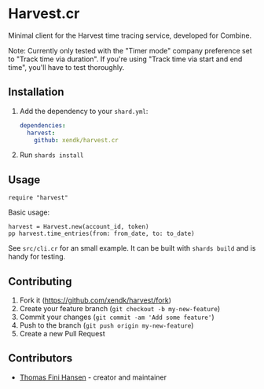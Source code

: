# Harvest.cr

Minimal client for the Harvest time tracing service, developed for Combine.

Note: Currently only tested with the "Timer mode" company preference
set to "Track time via duration". If you're using "Track time via
start and end time", you'll have to test thoroughly.

## Installation

1. Add the dependency to your `shard.yml`:

   ```yaml
   dependencies:
     harvest:
       github: xendk/harvest.cr
   ```

2. Run `shards install`

## Usage

```crystal
require "harvest"
```

Basic usage:

```
harvest = Harvest.new(account_id, token)
pp harvest.time_entries(from: from_date, to: to_date)
```

See `src/cli.cr` for an small example. It can be built with `shards
build` and is handy for testing.

## Contributing

1. Fork it (<https://github.com/xendk/harvest/fork>)
2. Create your feature branch (`git checkout -b my-new-feature`)
3. Commit your changes (`git commit -am 'Add some feature'`)
4. Push to the branch (`git push origin my-new-feature`)
5. Create a new Pull Request

## Contributors

- [Thomas Fini Hansen](https://github.com/xendk) - creator and maintainer
